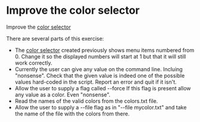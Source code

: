 # Improve the color selector

Improve the [color selector](./exercise-color-selector.md)


There are several parts of this exercise:

* The [color selector](./exercise-color-selector.md) created previously shows menu items numbered from 0. Change it so the displayed numbers will start at 1 but that it will still work correctly.
* Currently the user can give any value on the command line. Incluing "nonsense". Check that the given value
      is indeed one of the possible values hard-coded in the script. Report an error and quit if it isn't.
* Allow the user to supply a flag called --force If this flag is present allow any value as a color. Even "nonsense".
* Read the names of the valid colors from the colors.txt file.
* Allow the user to supply a --file flag as in "--file mycolor.txt" and take the name of the file with the colors from there.

